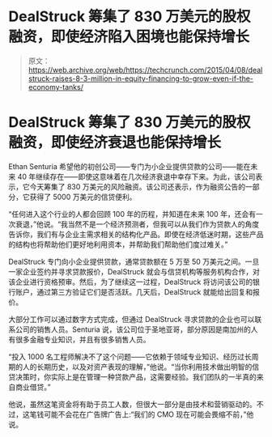 # DealStruck 筹集了 830 万美元的股权融资，即使经济陷入困境也能保持增长 

> 原文：<https://web.archive.org/web/https://techcrunch.com/2015/04/08/dealstruck-raises-8-3-million-in-equity-financing-to-grow-even-if-the-economy-tanks/>

# DealStruck 筹集了 830 万美元的股权融资，即使经济衰退也能保持增长

Ethan Senturia 希望他的初创公司——专门为小企业提供贷款的公司——能在未来 40 年继续存在——即使这意味着在几次经济衰退中幸存下来。为此，该公司表示，它今天筹集了 830 万美元的风险融资。该公司还表示，作为融资公告的一部分，它获得了 5000 万美元的信贷便利。

“任何进入这个行业的人都会回顾 100 年的历程，并知道在未来 100 年，还会有一次衰退，”他说。“我当然不是一个经济预测者，但我可以从我们作为贷款人的角度告诉你，我们有与企业主需求相关的结构化产品。即使在经济低迷时期，这些产品的结构也将帮助他们更好地利用资本，并帮助我们帮助他们度过难关。”

DealStruck 专门向小企业提供贷款，通常贷款额在 5 万至 50 万美元之间。一旦一家企业签约并寻求贷款报价，DealStruck 就会与信贷机构等服务机构合作，对该企业进行资格预审。然后，为了继续这一过程，DealStruck 将访问该公司的银行账户，通过第三方验证它们是否活跃。几天后，DealStruck 就能给出回复和报价。

大部分工作可以通过数字方式完成，但通过 DealStruck 寻求贷款的企业也可以联系公司的销售人员。Senturia 说，该公司位于圣地亚哥，部分原因是南加州的人有很多金融专业知识，并且有很多销售人员。

“投入 1000 名工程师解决不了这个问题——它依赖于领域专业知识、经历过长周期的人的长期历史，以及对资产表现的理解，”他说。“当你利用技术做出明智的信贷决策时，你实际上是在管理一种贷款产品，这需要经验。我们团队的一半真的来自商业借贷。”

他说，虽然这笔资金将有助于员工人数，但很大一部分是由技术和营销驱动的。不过，这笔钱可能不会花在广告牌广告上:“我们的 CMO 现在可能会畏缩不前，”他说。